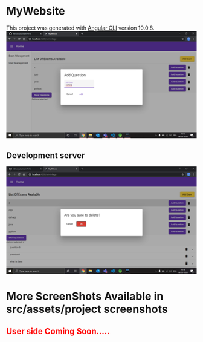 # MyWebsite

This project was generated with [Angular CLI](https://github.com/angular/angular-cli) version 10.0.8.
<img src="https://github.com/mbhangale/examPortal/blob/master/src/assets/project%20screenshots/Screenshot%20(134).png">
## Development server
<img src="https://github.com/mbhangale/examPortal/blob/master/src/assets/project%20screenshots/Screenshot%20(138).png">


<h1>More ScreenShots Available in src/assets/project screenshots</h1>


<h2 style="color: red;">User side Coming Soon.....</h2>
